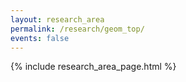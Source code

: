 ```yaml
---
layout: research_area
permalink: /research/geom_top/
events: false
---
```


{% include research_area_page.html %}
